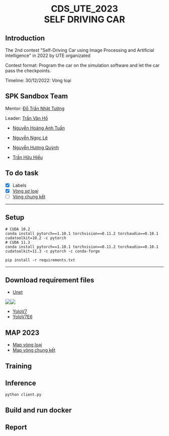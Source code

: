 <h1><center> CDS_UTE_2023 <br> SELF DRIVING CAR</center></h1>

## Introduction
The 2nd contest "Self-Driving Car using Image Processing and Artificial Intelligence" in 2022 by UTE organizated

Contest format: Program the car on the simulation software and let the car pass the checkpoints.

Timeline: 
    30/12/2022: Vòng loại

## SPK Sandbox Team
Mentor: [Đỗ Trần Nhật Tường](https://github.com/dotrannhattuong)

Leader: [Trần Văn Hồ ](https://github.com/tranvanhospk)

- [Nguyễn Hoàng Anh Tuấn](https://github.com/aTunass) 

- [Nguyễn Ngọc Lê](https://github.com/lenguyen45911)

- [Nguyễn Hương Quỳnh](https://github.com/nguyenhuongquynh2607)

- [Trần Hữu Hiếu](https://github.com/HieuTran2019)
 

## To do task 
- [x] Labels 
- [x] [Vòng sơ loại](https://github.com/dotrannhattuong/CDS_UTE_2023/blob/main/client_vong_loai.py)
- [ ] [Vòng chung kết](https://github.com/dotrannhattuong/CDS_UTE_2023/blob/main/client_vong_chung_ket.py)
---

## Setup
```
# CUDA 10.2
conda install pytorch==1.10.1 torchvision==0.11.2 torchaudio==0.10.1 cudatoolkit=10.2 -c pytorch
# CUDA 11.3
conda install pytorch==1.10.1 torchvision==0.11.2 torchaudio==0.10.1 cudatoolkit=11.3 -c pytorch -c conda-forge
```
```
pip install -r requirements.txt
```

---
## Download requirement files
- [Unet](https://drive.google.com/file/d/1G91QEeZAHvvWGLhc3EIihxguBDojcn3d/view?usp=sharing)

<img src="model.png"><img src="out.png">

- [YoloV7](https://drive.google.com/file/d/1W7X1wCmOWigCbGJMqf-7FFC0acj0knrv/view?usp=sharing)
- [YoloV7E6]()

## MAP 2023
- [Map vòng loại]()
- [Map vòng chung kết]()
## Training


## Inference
```
python client.py
```

## Build and run docker


## Report

